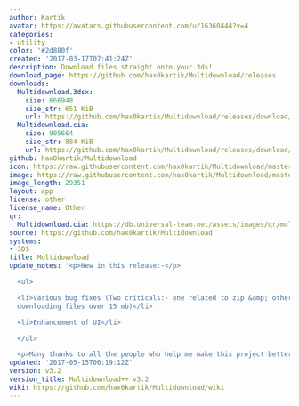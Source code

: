 ```yaml
---
author: Kartik
avatar: https://avatars.githubusercontent.com/u/16360444?v=4
categories:
- utility
color: '#2d880f'
created: '2017-03-17T07:41:24Z'
description: Download files straight onto your 3ds!
download_page: https://github.com/hax0kartik/Multidownload/releases
downloads:
  Multidownload.3dsx:
    size: 666948
    size_str: 651 KiB
    url: https://github.com/hax0kartik/Multidownload/releases/download/v3.2/Multidownload.3dsx
  Multidownload.cia:
    size: 905664
    size_str: 884 KiB
    url: https://github.com/hax0kartik/Multidownload/releases/download/v3.2/Multidownload.cia
github: hax0kartik/Multidownload
icon: https://raw.githubusercontent.com/hax0kartik/Multidownload/master/resources/icon.png
image: https://raw.githubusercontent.com/hax0kartik/Multidownload/master/resources/banner.png
image_length: 29351
layout: app
license: other
license_name: Other
qr:
  Multidownload.cia: https://db.universal-team.net/assets/images/qr/multidownload-cia.png
source: https://github.com/hax0kartik/Multidownload
systems:
- 3DS
title: Multidownload
update_notes: '<p>New in this release:-</p>

  <ul>

  <li>Various bug fixes (Two criticals:- one related to zip &amp; other related to
  downloading files over 15 mb)</li>

  <li>Enhancement of UI</li>

  </ul>

  <p>Many thanks to all the people who help me make this project better!</p>'
updated: '2017-05-15T06:19:12Z'
version: v3.2
version_title: Multidownload++ v3.2
wiki: https://github.com/hax0kartik/Multidownload/wiki
---
```

